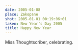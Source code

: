 ```yaml
---
date: 2005-01-08
place: Zakopane
shot: 2005-01-01 00:19:06+01
taken: New Year’s Day 2005
title: Happy New Year
---
```


Miss Thoughtscriber, celebrating.
